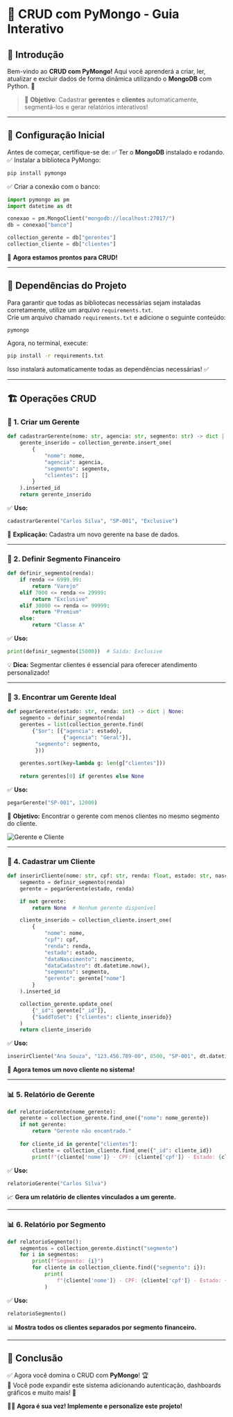 # 🏦 CRUD com PyMongo - Guia Interativo

## 🚀 Introdução
Bem-vindo ao **CRUD com PyMongo!** Aqui você aprenderá a criar, ler, atualizar e excluir dados de forma dinâmica utilizando o **MongoDB** com Python. 📌

> 🎯 **Objetivo**: Cadastrar **gerentes** e **clientes** automaticamente, segmentá-los e gerar relatórios interativos!

---

## 🔧 Configuração Inicial
Antes de começar, certifique-se de:
✅ Ter o **MongoDB** instalado e rodando.  
✅ Instalar a biblioteca PyMongo:
```bash
pip install pymongo
```
✅ Criar a conexão com o banco:
```python
import pymongo as pm
import datetime as dt

conexao = pm.MongoClient("mongodb://localhost:27017/")
db = conexao["banco"]

collection_gerente = db["gerentes"]
collection_cliente = db["clientes"]
```
📌 **Agora estamos prontos para CRUD!**

---

## 📜 Dependências do Projeto
Para garantir que todas as bibliotecas necessárias sejam instaladas corretamente, utilize um arquivo `requirements.txt`.  
Crie um arquivo chamado `requirements.txt` e adicione o seguinte conteúdo:

```
pymongo
```

Agora, no terminal, execute:
```bash
pip install -r requirements.txt
```
Isso instalará automaticamente todas as dependências necessárias! ✅

---

## 🏗️ Operações CRUD

### 🔹 1. Criar um Gerente
```python
def cadastrarGerente(nome: str, agencia: str, segmento: str) -> dict | None:
    gerente_inserido = collection_gerente.insert_one(
        {
            "nome": nome,
            "agencia": agencia,
            "segmento": segmento,
            "clientes": []
        }
    ).inserted_id
    return gerente_inserido
```
✅ **Uso:**
```python
cadastrarGerente("Carlos Silva", "SP-001", "Exclusive")
```
📝 **Explicação:** Cadastra um novo gerente na base de dados.

---

### 🔹 2. Definir Segmento Financeiro
```python
def definir_segmento(renda):
    if renda <= 6999.99:
        return "Varejo"
    elif 7000 <= renda <= 29999:
        return "Exclusive"
    elif 30000 <= renda <= 99999:
        return "Premium"
    else:
        return "Classe A"
```
✅ **Uso:**
```python
print(definir_segmento(15000))  # Saída: Exclusive
```
💡 **Dica:** Segmentar clientes é essencial para oferecer atendimento personalizado!

---

### 🔹 3. Encontrar um Gerente Ideal
```python
def pegarGerente(estado: str, renda: int) -> dict | None:
    segmento = definir_segmento(renda)
    gerentes = list(collection_gerente.find(
        {"$or": [{"agencia": estado},
                  {"agencia": "Geral"}],
         "segmento": segmento,
         }))
    
    gerentes.sort(key=lambda g: len(g["clientes"]))
    
    return gerentes[0] if gerentes else None
```
✅ **Uso:**
```python
pegarGerente("SP-001", 12000)
```
🎯 **Objetivo:** Encontrar o gerente com menos clientes no mesmo segmento do cliente.

![Gerente e Cliente](https://cdn-icons-png.flaticon.com/512/1256/1256650.png)

---

### 🔹 4. Cadastrar um Cliente
```python
def inserirCliente(nome: str, cpf: str, renda: float, estado: str, nascimento: dt.datetime) -> dict | None:
    segmento = definir_segmento(renda)
    gerente = pegarGerente(estado, renda)

    if not gerente:
        return None  # Nenhum gerente disponível

    cliente_inserido = collection_cliente.insert_one(
        {
            "nome": nome,
            "cpf": cpf,
            "renda": renda,
            "estado": estado,
            "dataNascimento": nascimento,
            "dataCadastro": dt.datetime.now(),
            "segmento": segmento,
            "gerente": gerente["nome"]
        }
    ).inserted_id

    collection_gerente.update_one(
        {"_id": gerente["_id"]},
        {"$addToSet": {"clientes": cliente_inserido}}
    )
    return cliente_inserido
```
✅ **Uso:**
```python
inserirCliente("Ana Souza", "123.456.789-00", 8500, "SP-001", dt.datetime(1990, 5, 12))
```
📌 **Agora temos um novo cliente no sistema!**

---

### 📊 5. Relatório de Gerente
```python
def relatorioGerente(nome_gerente):
    gerente = collection_gerente.find_one({"nome": nome_gerente})
    if not gerente:
        return "Gerente não encontrado."
    
    for cliente_id in gerente["clientes"]:
        cliente = collection_cliente.find_one({"_id": cliente_id})
        print(f"{cliente['nome']} - CPF: {cliente['cpf']} - Estado: {cliente['estado']} - Renda: R$ {cliente['renda']:.2f}")
```
✅ **Uso:**
```python
relatorioGerente("Carlos Silva")
```
📈 **Gera um relatório de clientes vinculados a um gerente.**


---

### 📊 6. Relatório por Segmento
```python
def relatorioSegmento():
    segmentos = collection_gerente.distinct("segmento")
    for i in segmentos:
        print(f"Segmento: {i}")
        for cliente in collection_cliente.find({"segmento": i}):
            print(
                f"{cliente['nome']} - CPF: {cliente['cpf']} - Estado: {cliente['estado']} - Renda: R$ {cliente['renda']:.2f} - Gerente: {cliente['gerente']}"
            )
```
✅ **Uso:**
```python
relatorioSegmento()
```
📊 **Mostra todos os clientes separados por segmento financeiro.**

---

## 🎯 Conclusão
✅ Agora você domina o CRUD com **PyMongo**! 🏆  
📌 Você pode expandir este sistema adicionando autenticação, dashboards gráficos e muito mais! 🚀

👨‍💻 **Agora é sua vez! Implemente e personalize este projeto!**

